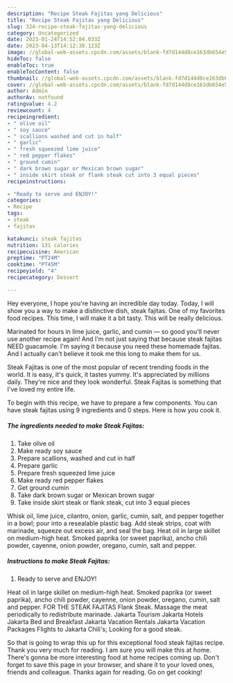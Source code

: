 ```yaml
---
description: "Recipe Steak Fajitas yang Delicious"
title: "Recipe Steak Fajitas yang Delicious"
slug: 324-recipe-steak-fajitas-yang-delicious
category: Uncategorized
date: 2023-01-24T14:52:04.033Z
date: 2023-04-13T14:12:38.123Z
image: //global-web-assets.cpcdn.com/assets/blank-fd7d144d8ce163db654e5a02c40b08a2775adb7897d16e4062681dc7e1b2800f.png
hideToc: false
enableToc: true
enableTocContent: false
thumbnail: //global-web-assets.cpcdn.com/assets/blank-fd7d144d8ce163db654e5a02c40b08a2775adb7897d16e4062681dc7e1b2800f.png
cover: //global-web-assets.cpcdn.com/assets/blank-fd7d144d8ce163db654e5a02c40b08a2775adb7897d16e4062681dc7e1b2800f.png
author: Admin
authorAv: notfound
ratingvalue: 4.2
reviewcount: 4
recipeingredient:
- " olive oil"
- " soy sauce"
- " scallions washed and cut in half"
- " garlic"
- " fresh squeezed lime juice"
- " red pepper flakes"
- " ground cumin"
- " dark brown sugar or Mexican brown sugar"
- " inside skirt steak or flank steak cut into 3 equal pieces"
recipeinstructions:

- "Ready to serve and ENJOY!"
categories:
- Recipe
tags:
- steak
- fajitas

katakunci: steak fajitas 
nutrition: 131 calories
recipecuisine: American
preptime: "PT24M"
cooktime: "PT45M"
recipeyield: "4"
recipecategory: Dessert

---
```



Hey everyone, I hope you're having an incredible day today. Today, I will show you a way to make a distinctive dish, steak fajitas. One of my favorites food recipes. This time, I will make it a bit tasty. This will be really delicious.

Marinated for hours in lime juice, garlic, and cumin — so good you&#39;ll never use another recipe again! And I&#39;m not just saying that because steak fajitas NEED guacamole. I&#39;m saying it because you need these homemade fajitas. And I actually can&#39;t believe it took me this long to make them for us.

Steak Fajitas is one of the most popular of recent trending foods in the world. It is easy, it's quick, it tastes yummy. It's appreciated by millions daily. They're nice and they look wonderful. Steak Fajitas is something that I've loved my entire life.


To begin with this recipe, we have to prepare a few components. You can have steak fajitas using 9 ingredients and 0 steps. Here is how you cook it.

<!--inarticleads1-->

##### The ingredients needed to make Steak Fajitas:

1. Take  olive oil
1. Make ready  soy sauce
1. Prepare  scallions, washed and cut in half
1. Prepare  garlic
1. Prepare  fresh squeezed lime juice
1. Make ready  red pepper flakes
1. Get  ground cumin
1. Take  dark brown sugar or Mexican brown sugar
1. Take  inside skirt steak or flank steak, cut into 3 equal pieces


Whisk oil, lime juice, cilantro, onion, garlic, cumin, salt, and pepper together in a bowl; pour into a resealable plastic bag. Add steak strips, coat with marinade, squeeze out excess air, and seal the bag. Heat oil in large skillet on medium-high heat. Smoked paprika (or sweet paprika), ancho chili powder, cayenne, onion powder, oregano, cumin, salt and pepper. 

<!--inarticleads2-->

##### Instructions to make Steak Fajitas:


1. Ready to serve and ENJOY!

Heat oil in large skillet on medium-high heat. Smoked paprika (or sweet paprika), ancho chili powder, cayenne, onion powder, oregano, cumin, salt and pepper. FOR THE STEAK FAJITAS Flank Steak. Massage the meat periodically to redistribute marinade. Jakarta Tourism Jakarta Hotels Jakarta Bed and Breakfast Jakarta Vacation Rentals Jakarta Vacation Packages Flights to Jakarta Chili&#39;s; Looking for a good steak. 

So that is going to wrap this up for this exceptional food steak fajitas recipe. Thank you very much for reading. I am sure you will make this at home. There's gonna be more interesting food at home recipes coming up. Don't forget to save this page in your browser, and share it to your loved ones, friends and colleague. Thanks again for reading. Go on get cooking!
